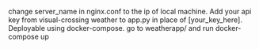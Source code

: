 change server_name in nginx.conf to the ip of local machine.
Add your api key from visual-crossing weather to app.py in place of [your_key_here].
Deployable using docker-compose.
go to weatherapp/ and run docker-compose up
